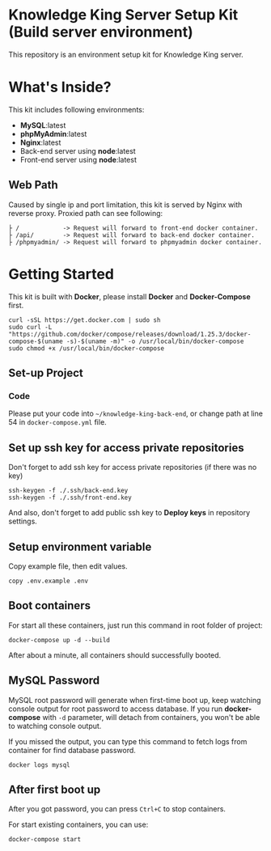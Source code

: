 # Knowledge King Server Setup Kit (Build server environment)
This repository is an environment setup kit for Knowledge King server.

# What's Inside?
This kit includes following environments:
- **MySQL**:latest
- **phpMyAdmin**:latest
- **Nginx**:latest
- Back-end server using **node**:latest
- Front-end server using **node**:latest

## Web Path
Caused by single ip and port limitation, this kit is served by Nginx with reverse proxy.
Proxied path can see following:
```
├ /            -> Request will forward to front-end docker container.
├ /api/        -> Request will forward to back-end docker container.
├ /phpmyadmin/ -> Request will forward to phpmyadmin docker container.
```

# Getting Started
This kit is built with **Docker**, please install **Docker** and **Docker-Compose** first.
```shell
curl -sSL https://get.docker.com | sudo sh
sudo curl -L "https://github.com/docker/compose/releases/download/1.25.3/docker-compose-$(uname -s)-$(uname -m)" -o /usr/local/bin/docker-compose
sudo chmod +x /usr/local/bin/docker-compose
```

## Set-up Project
### Code
Please put your code into `~/knowledge-king-back-end`, or change path at line 54 in `docker-compose.yml` file.

## Set up ssh key for access private repositories
Don't forget to add ssh key for access private repositories (if there was no key)
```shell
ssh-keygen -f ./.ssh/back-end.key
ssh-keygen -f ./.ssh/front-end.key
```
And also, don't forget to add public ssh key to **Deploy keys** in repository settings.

## Setup environment variable
Copy example file, then edit values.
```shell
copy .env.example .env
```

## Boot containers

For start all these containers, just run this command in root folder of project:
```shell
docker-compose up -d --build
```
After about a minute, all containers should successfully booted.

## MySQL Password
MySQL root password will generate when first-time boot up, keep watching console output for root password to access database.
If you run **docker-compose** with `-d` parameter, will detach from containers, you won't be able to watching console output.

If you missed the output, you can type this command to fetch logs from container for find database password.
```shell
docker logs mysql
```

## After first boot up
After you got password, you can press `Ctrl+C` to stop containers.

For start existing containers, you can use:
```shell
docker-compose start
```

